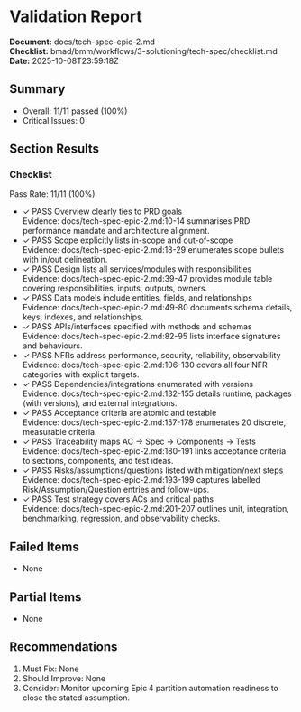 # Validation Report

**Document:** docs/tech-spec-epic-2.md  
**Checklist:** bmad/bmm/workflows/3-solutioning/tech-spec/checklist.md  
**Date:** 2025-10-08T23:59:18Z

## Summary
- Overall: 11/11 passed (100%)
- Critical Issues: 0

## Section Results

### Checklist
Pass Rate: 11/11 (100%)

- ✓ PASS Overview clearly ties to PRD goals  
  Evidence: docs/tech-spec-epic-2.md:10-14 summarises PRD performance mandate and architecture alignment.
- ✓ PASS Scope explicitly lists in-scope and out-of-scope  
  Evidence: docs/tech-spec-epic-2.md:18-29 enumerates scope bullets with in/out delineation.
- ✓ PASS Design lists all services/modules with responsibilities  
  Evidence: docs/tech-spec-epic-2.md:39-47 provides module table covering responsibilities, inputs, outputs, owners.
- ✓ PASS Data models include entities, fields, and relationships  
  Evidence: docs/tech-spec-epic-2.md:49-80 documents schema details, keys, indexes, and relationships.
- ✓ PASS APIs/interfaces specified with methods and schemas  
  Evidence: docs/tech-spec-epic-2.md:82-95 lists interface signatures and behaviours.
- ✓ PASS NFRs address performance, security, reliability, observability  
  Evidence: docs/tech-spec-epic-2.md:106-130 covers all four NFR categories with explicit targets.
- ✓ PASS Dependencies/integrations enumerated with versions  
  Evidence: docs/tech-spec-epic-2.md:132-155 details runtime, packages (with versions), and external integrations.
- ✓ PASS Acceptance criteria are atomic and testable  
  Evidence: docs/tech-spec-epic-2.md:157-178 enumerates 20 discrete, measurable criteria.
- ✓ PASS Traceability maps AC → Spec → Components → Tests  
  Evidence: docs/tech-spec-epic-2.md:180-191 links acceptance criteria to sections, components, and test ideas.
- ✓ PASS Risks/assumptions/questions listed with mitigation/next steps  
  Evidence: docs/tech-spec-epic-2.md:193-199 captures labelled Risk/Assumption/Question entries and follow-ups.
- ✓ PASS Test strategy covers ACs and critical paths  
  Evidence: docs/tech-spec-epic-2.md:201-207 outlines unit, integration, benchmarking, regression, and observability checks.

## Failed Items
- None

## Partial Items
- None

## Recommendations
1. Must Fix: None
2. Should Improve: None
3. Consider: Monitor upcoming Epic 4 partition automation readiness to close the stated assumption.
